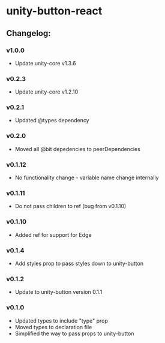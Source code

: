 # unity-button-react

## Changelog:

### v1.0.0
- Update unity-core v1.3.6

### v0.2.3
- Update unity-core v1.2.10

### v0.2.1
- Updated @types dependency

### v0.2.0
- Moved all @bit depedencies to peerDependencies

### v0.1.12
- No functionality change - variable name change internally

### v0.1.11
- Do not pass children to ref (bug from v0.1.10)

### v0.1.10
- Added ref for support for Edge

### v0.1.4
- Add styles prop to pass styles down to unity-button

### v0.1.2
- Update to unity-button version 0.1.1

### v0.1.0
- Updated types to include "type" prop
- Moved types to declaration file
- Simplified the way to pass props to unity-button
